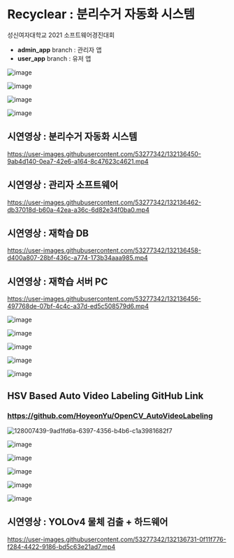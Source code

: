 # Recyclear : 분리수거 자동화 시스템
성신여자대학교 2021 소프트웨어경진대회
<br>
- <b>admin_app</b> branch : 관리자 앱
- <b>user_app</b> branch : 유저 앱

![image](https://user-images.githubusercontent.com/53277342/132135342-77d0940c-1e34-4930-9be5-7cbca78d1626.png)

![image](https://user-images.githubusercontent.com/53277342/132135346-9c75634f-cce5-4797-9050-b04a92b059b1.png)

![image](https://user-images.githubusercontent.com/53277342/132135353-8681e42d-53cc-4217-8082-b4625133b539.png)

![image](https://user-images.githubusercontent.com/53277342/132135370-c00d858f-10ec-4330-a3d8-3008cee05a75.png)

## 시연영상 : 분리수거 자동화 시스템
https://user-images.githubusercontent.com/53277342/132136450-9ab4d140-0ea7-42e6-a164-8c47623c4621.mp4

## 시연영상 : 관리자 소프트웨어 
https://user-images.githubusercontent.com/53277342/132136462-db37018d-b60a-42ea-a36c-6d82e34f0ba0.mp4

## 시연영상 : 재학습 DB
https://user-images.githubusercontent.com/53277342/132136458-d400a807-28bf-436c-a774-173b34aaa985.mp4

## 시연영상 : 재학습 서버 PC
https://user-images.githubusercontent.com/53277342/132136456-497768de-07bf-4c4c-a37d-ed5c508579d6.mp4

![image](https://user-images.githubusercontent.com/53277342/132135468-ab9cfc52-beb3-403f-884b-94dce29ad89e.png)

![image](https://user-images.githubusercontent.com/53277342/132135471-ac3083e3-f18b-4082-a085-e6d9cd97e9ed.png)

![image](https://user-images.githubusercontent.com/53277342/132135479-b81c14f1-d781-4931-b365-08c4043ce0ae.png)

![image](https://user-images.githubusercontent.com/53277342/132135488-17a014ea-94d9-4d02-96f0-f44329e6e0ea.png)

![image](https://user-images.githubusercontent.com/53277342/132135496-d0cc4de3-d670-421c-b7e5-ec37c1788b74.png)

## HSV Based Auto Video Labeling GitHub Link 
### https://github.com/HoyeonYu/OpenCV_AutoVideoLabeling  
![128007439-9ad1fd6a-6397-4356-b4b6-c1a3981682f7](https://user-images.githubusercontent.com/53277342/133132027-c6ce9219-01af-4a84-819c-952cf8a15d17.gif)  

![image](https://user-images.githubusercontent.com/53277342/132135500-078fbb9d-7b17-4c38-90ec-3bebde559da2.png)

![image](https://user-images.githubusercontent.com/53277342/132135503-3cb51823-8f5f-491e-9d2e-501b775d71f3.png)

![image](https://user-images.githubusercontent.com/53277342/132135508-8bae0514-2ce1-4902-b37a-4cd566847c1b.png)

![image](https://user-images.githubusercontent.com/53277342/132135515-19da930e-ec34-4f90-a72a-cbaa82d3d04f.png)

![image](https://user-images.githubusercontent.com/53277342/132135517-0d4dae95-8a0d-4d7e-bea1-95424074e494.png)

## 시연영상 : YOLOv4 물체 검출 + 하드웨어
https://user-images.githubusercontent.com/53277342/132136731-0f11f776-f284-4422-9186-bd5c63e21ad7.mp4
